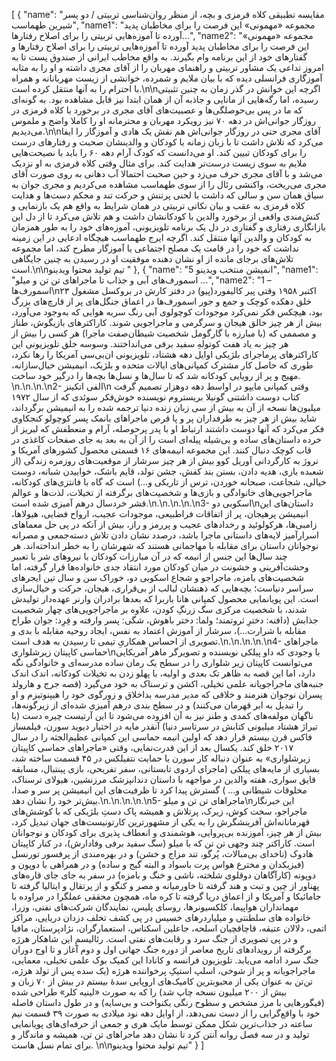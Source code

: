 [
  {
    "name": "مقایسه تطبیقی کلاه قرمزی و بچه، از منظر روان‌شناسی تربیتی / دو پسر شیرین طهماسب",
    "name1": "مجموعه «مهمونی» این فرصت را برای مخاطبان پدید آورده تا آموزه‌هایی تربیتی را برای اصلاح رفتارها…",
    "name2": "مجموعه «مهمونی» این فرصت را برای مخاطبان پدید آورده تا آموزه‌هایی تربیتی را برای اصلاح رفتارها و گفتارهای خود از این برنامه وام بگیرند. به واقع مخاطب ایرانی از صندوق پست تا به امروز تداعی یک مشاور تربیتی و راهنمای مهربان را از آقای مجری داشته و او را به مثابه آموزگاری فرانسلی دیده که با بیان ملایم و شمرده، خوانشی از زیست مهربانانه و همراه با احترام را به آنها منتقل کرده است.\n\nاگرچه این خوانش در گذر زمان به چنین تثبیتی رسیده، اما رگه‌هایی از مانایی و جاذبه آن از همان ابتدا نیز قابل مشاهده بود. به گونه‌ای که ما در پس بی‌حوصلگی‌ها و عصبیت‌های آقای مجری در برخورد با کلاه قرمزی در روزگار جوانی‌اش در دهه ۷۰ نیز رویکرد مهربان و محترمانه او را کاملا واضح و ملموس می‌دیدیم.\n\nآقای مجری حتی در روزگار جوانی‌اش هم نقش یک هادی و آموزگار را ایفا می‌کرد که تلاش داشت تا با زبان زمانه با کودکان و والدینشان صحبت و رفتارهای درست را برای کودکان تبیین کند. او می‌دانست که کودک آرام دهه ۶۰ را باید با نصیحت‌هایی ملایم به سوی زیست درست‌تر هدایت کند. برای مثال وقتی کلاه قرمزی به او نزدیک می‌شد و با آقای مجری حرف می‌زد و حین صحبت احتمالا آب دهانی به روی صورت آقای مجری می‌ریخت، واکنشی رئال را از سوی طهماسب مشاهده می‌کردیم و مجری جوان به سیاق همان سن و سالی که داشت با لحنی پرتنش و حرکت تند و محکم دست‌ها و هدایت کلاه قرمزی به عقب و بیان نکاتی تربیتی در همان شرایط به واقع هم یک بازنمایی و کنش‌مندی واقعی از برخورد والدین با کودکانشان داشت و هم تلاش می‌کرد تا از دل این بازانگاری رفتاری و گفتاری در دل یک برنامه تلویزیونی، آموزه‌های خود را به طور همزمان به کودکان و والدین آنها منتقل کند. اگرچه ایرج طهماسب هیچگاه ادعایی در این زمینه نداشت که خود را در قامت یک مصلح اجتماعی یا آموزگار مطرح کند، اما مجموعه تلاش‌های برجای مانده از او نشان دهنده موفقیت او در رسیدن به چنین جایگاهی است.\n\nتیم تولید محتوا ویدینو "
  },
  {
    "name": "5 انمیشن منتخب ویدینو",
    "name1": "اسمورف‌های آبی و جذاب تا ماجراهای تن تن و میلو …",
    "name2": "1 – اسمورف‌ها\n۲۳ اکتبر ۱۹۵۸ وقتی پیر کالیفورد(پیو) در دفتر کارش در بروکسل مشغول خلق دهکده کوچک و جمع و جور اسمورف‌ها در اعماق جنگل‌های پر از قارچ‌های بزرگ بود، هیچکس فکر نمی‌کرد موجودات کوچولوی آبی رنگ سربه هوایی که به‌وجود می‌آورد، بیش از هر چیز خالق هیجان و سرگرمی و ماجراجویی شوند. کاراکترهای بازیگوش، طناز و مصممی که (با مبارزه با گارگومل شخصیت شیطان‌صفت ماجرا) هر کسی را بیش از هر چیز به یاد هفت کوتولهِ سفید برفی می‌انداختند. وسوسه خلق تلویزیونی این کاراکترهای پرماجرای بلژیکی اوایل دهه هشتاد، تلویزیونی ان‌بی‌سی آمریکا را رها نکرد، طوری که حاصل کار مشترک کمپانی‌های ایالات متحده و بلژیک، انیمیشن خیال‌سازانه، مهیج و پر از رویایی کودکانه شد که تا سال‌ها و نسل‌ها بچه‌ها را درگیر خود ساخت.  \n.\n.\n.\n2- الفی اتکینز\n وقتی کمپانی مایپو در اواسط دهه دوهزار تصمیم گرفت کتاب دوست داشتنی گونیلا بریستروم نویسنده خوش‌فکر سوئدی که از سال ۱۹۷۲ میلیون‌ها نسخه از آن به بیش از سی زبان زنده دنیا ترجمه شده را به انیمیشن برگرداند، شاید بیش از هر چیز به طرفداران پر و پا قرص ماجراهای بانمک پسر کوچولو کنجکاوی فکر می‌کرد که آنها دوست داشتند ارتباط او با پدر پرحوصله، آرام و منعطفش که لبریز از خرده داستان‌های ساده و بی‌شیله پیله‌ای است را از آن به بعد به جای صفحات کاغذی در قاب کوچک دنبال کنند. این مجموعه انیمه‌های ۱۶ قسمتی محصول کشورهای آمریکا و نروژ به کارگردانی آوریل کوو بیش از هر چیز سرشار از موقعیت‌های روزمره زندگی (از شعبده بازی، هدیه دادن، بستن بند کفش، جشن تولد، قایم باشک، خوابیدن شبانه، دوست خیالی، شجاعت، صبحانه خوردن، ترس از تاریکی و…) است که گاه با فانتزی‌های کودکانه، ماجراجویی‌های خانوادگی و بازی‌ها و شخصیت‌های برگرفته از تخیلات، لذت‌ها و عوالم قشر خردسال درهم آمیزی شده است.\n.\n.\n.\n.\n3- اسکوبی دو\nداستان‌های این انیمیشن پرهیجان، پر از اتفاقات فراطبیعی، موجودات عجیب، ارواح فضایی، هیولاها، زامبی‌ها، هرکولوئید و رخدادهای عجیب و پررمز و راز، بیش از آنکه در پی حل معماهای اسرارآمیز لایه‌های داستانی ماجرا باشد، درصدد نشان دادن تلاش دسته‌جمعی و مصرانه نوجوانان داستان برای مقابله با مهاجمانی هستند که شهرشان را به خطر انداخته‌اند. هر چند سال‌ها این جنس از انیمه که در آن مبارزات کودکان با نیروهای شر با تعبیر وحشت‌آفرینی و خشونت در میان کودکان مورد انتقاد جدی خانواده‌ها قرار گرفته، اما شخصیت‌های بامزه، ماجراجو و شجاع اسکوبی دو، خوراک سن و سال تین ایجرهای سراسر دنیاست؛ بچه‌هایی که ذهنشان لبالب از بی‌قراری، هیجان، حرکت و خیال‌سازی است.‌ این پویانمایی محصول کمپانی هانا باربرا که بعدها برادران وارنر عهده‌دار تولیدش شدند، با شخصیت مرکزی سگ زرنگِ کودن، علاوه بر ماجراجویی‌های چهار شخصیت جذابش (دافنه: دخترِ ثروتمند؛ ولما: دختر باهوش، شگی: پسر وارفته و فِرِد: جوان طراح مقابله با شرارت…)، سرشار از آموزش اعتماد به نفس، ایجاد روحیه مقابله با بدی و تصویری از احساس همکاریِ تیمی تا رسیدن به هدف است.\n.\n.\n.\n.\n4- ماجراهای حماسی کاپیتان زیرشلواری\nبا وجودی که داو پیلکی نویسنده و تصویرگر ماهر آمریکایی می‌توانست کاپیتان زیر شلواری را در سطح یک رمان ساده مدرسه‌ای و خانوادگی نگه دارد، اما این قصه به ظاهر تک بعدی و اولیه، با پهلو زدن به تخیلات کودکانه، اندک اندک جنبه‌های ماجراجویانه علمی تخیلی، اکشن و ترسناک به خود می‌گیرد (قصه جرج و هارولد پسران نوجوان هنرمند و خلاقی که مدیر مدرسه بداخلاق و زورگوی خود را هیپنوتیزم و او را تبدیل به ابر قهرمان می‌کنند) و در سطح بندی درهم آمیزی شده‌ای از زیرگونه‌ها، ناگهان مولفه‌های کمدی و طنز نیز به آن افزوده می‌شود  تا این آرتیست چیره دست (با تیراژ هشتاد میلیونی کتابش در سرتاسر دنیا) آنقدر مایه در اختیار دیوید سورن، فیلمساز فاکس قرن بیستم قرار دهد که اولین انیمه حماسی این کمپانی عظیم‌الجثه را در سال ۲۰۱۷ خلق کند. یکسال بعد از این قدرت‌نمایی، وقتی «ماجراهای حماسی کاپیتان زیرشلواری» به عنوان دنباله کار سورن با حمایت نتفیلکس در ۴۵ قسمت ساخته شد، بسیاری از مایه‌های پیلکی (ماجرای اردوی تابستانی، سفر تفریحی، بازی پینتبال، مسابقه قایق سواری، هفته والدین در مواجهه با داستان دندانپزشک مرزنشین، هیولای ترسناک، مخلوقات شیطانی و… ) گسترش  پیدا کرد تا ظرفیت‌های این انیمیشن پر سر و صدا، بیش‌تر خود را نشان دهد.\n.\n.\n.\n.\n5- ماجراهای تن تن و میلو\nاین خبرنگار ماجراجو، سخت کوش، زیرک، پرتلاش و همیشه پاک دستِ بلژیکی که با کوشش‌های قهرمانانه‌اش آفرینشگرش را به یکی از مشهورترین کارتونیست‌های جهان تبدیل کرد، بیش از هر چیز، آموزنده بی‌پروایی، هوشمندی و انعطاف پذیری برای کودکان و نوجوانان است. کاراکتر چند وجهی تن تن که با میلو (سگ سفید برفی وفادارش)، در کنار کاپیتان هادوک (ناخدای بی‌مبالات، پُرگو، تند مزاج و خشن) و در بهره‌مندی از پرفسور تورنسل (فیزیکدان و مخترع هواس پرت باسواد و البته گیج و ساده) و در همراهی با دوپون و دوپونه (کارآگاهان دوقلوی شلخته، ناشی و خنگ و بامزه) در سفر به جای جای قاره‌های پهناور از چین و تبت و هند گرفته تا خاورمیانه و مصر و کنگو و از پرتقال و ایتالیا گرفته تا جامائیکا و آمریکا و از اعماق دریا گرفته تا کره ماه، همچون محققی عملگرا در مراوده با مهمانداران هواپیما، کلکسیونرها، روسای پلیس، نمایندگان شرکت‌های نفتی، وزرا، خانواده های سلطنتی و میلیاردرهای خسیس در پی کشف تخلف دزدان دریایی، مراکز اتمی، دلالان عتیقه، قاچاقچیان اسلحه، جاعلین اسکناس، استعمارگران، نژادپرستان، مافیا و در پی تصویری از جنگ سرد و رقابت‌های نفتی است. رئالیسمِ این شاهکار هرژه برگرفته از رویدادهای تاریخ معاصر از دوره جنگ جهانی اول و دوم آغاز و تا اوج دوران جنگ سرد ادامه می‌یابد. تلویزیون فرانسه و کانادا این کمیک بوک علمی تخیلی، معمایی، ماجراجویانه و پر از شوخی، اسلپ استیکِ پرخواننده هرژه (یک سده پس از تولد هرژه، تن‌تن به عنوان یکی از محبوبترین کامیک‌های اروپایی سدهٔ بیستم در بیش از ۷۰ زبان و بیش از ۲۰۰ میلیون نسخه چاپ شد) را که به صورت «لینیه کلر» طراحی شده (فیگورهایی با مرز مشخص و سطوح رنگی یکنواخت و بی‌سایه) و در طول داستان فاصله خود با واقع‌گرایی را از دست نمی‌دهد، از اوایل دهه نود میلادی به صورت ۳۹ قسمت نیم ساعته در جذاب‌ترین شکل ممکن توسط مایک هری و جمعی از حرفه‌ای‌های پویانمایی تولید و در سه فصل روانه آنتن کرد تا نشان دهد ماجراهای تن تن، همیشه و ماندگار و برای تمام نسل هاست.  \n\nتیم تولید محتوا ویدینو"
  }
]
